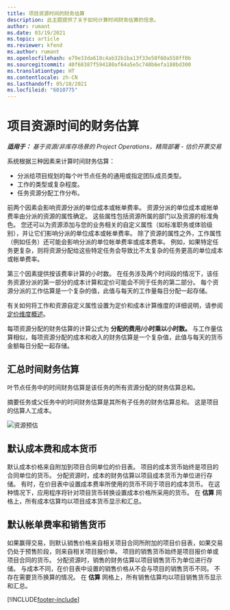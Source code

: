 ```yaml
---
title: 项目资源时间的财务估算
description: 此主题提供了关于如何计算时间财务估算的信息。
author: rumant
ms.date: 03/19/2021
ms.topic: article
ms.reviewer: kfend
ms.author: rumant
ms.openlocfilehash: e79e33da618c4ab32b1ba13f33e50f60a550ff0b
ms.sourcegitcommit: 40f68387f594180af64a5e5c748b6efa188bd300
ms.translationtype: HT
ms.contentlocale: zh-CN
ms.lasthandoff: 05/10/2021
ms.locfileid: "6010775"
---
```

# <a name="financial-estimates-for-resource-time-on-projects"></a>项目资源时间的财务估算

_**适用于：** 基于资源/非库存场景的 Project Operations，精简部署 - 估价开票交易_

系统根据三种因素来计算时间财务估算： 

- 分派给项目规划的每个叶节点任务的通用或指定团队成员类型。 
- 工作的类型或复杂程度。
- 任务资源分配工作分布。 

前两个因素会影响资源分派的单位成本或帐单费率。 资源分派的单位成本或帐单费率由分派的资源的属性确定。 这些属性包括资源所属的部门以及资源的标准角色。 您还可以为资源添加与您的业务相关的自定义属性（如标准职务或体验级别），并让它们影响分派的单位成本或帐单费率。
除了资源的属性之外，工作属性（例如任务）还可能会影响分派的单位帐单费率或成本费率。 例如，如果特定任务更复杂，则将资源分配给这些特定任务会导致比不太复杂的任务更高的单位成本或帐单费率。   

第三个因素提供按该费率计算的小时数。 在任务涉及两个时间段的情况下，该任务资源分派的第一部分的成本计算和定价可能会不同于任务的第二部分。 每个资源分派的工作估算是一个复杂的值，此值与每天的工作量每日分配一起存储。

有关如何将工作和资源自定义属性设置为定价和成本计算维度的详细说明，请参阅[定价维度概述](../pricing-costing/pricing-dimensions-overview.md)。

每项资源分配的财务估算的计算公式为 **分配的费用/小时乘以小时数。**  与工作量估算相似，每项资源分配的成本和收入的财务估算是一个复杂值，此值与每天的货币金额每日分配一起存储。 

## <a name="summarizing-financial-estimates-for-time"></a>汇总时间财务估算
叶节点任务中的时间财务估算是该任务的所有资源分配的财务估算总和。

摘要任务或父任务中的时间财务估算是其所有子任务的财务估算总和。 这是项目的估算人工成本。 

![资源预估](./media/navigation12.png)

## <a name="default-cost-price-and-cost-currency"></a>默认成本费和成本货币

默认成本价格来自附加到项目合同单位的价目表。 项目的成本货币始终是项目的合同单位的货币。 分配资源时，成本的财务估算以项目成本货币为单位进行存储。 有时，在价目表中设置成本费率所使用的货币不同于项目的成本货币。 在这种情况下，应用程序将针对项目货币转换设置成本价格所采用的货币。 在 **估算** 网格上，所有成本估算均以项目成本货币显示和汇总。 

## <a name="default-bill-rate-and-sales-currency"></a>默认帐单费率和销售货币

如果赢得交易，则默认销售价格来自相关项目合同所附加的项目价目表，如果交易仍处于预售阶段，则来自相关项目报价单。 项目的销售货币始终是项目报价单或项目合同的货币。 分配资源时，销售的财务估算以项目销售货币为单位进行存储。 与成本不同，在价目表中设置的销售价格从不会与项目的销售货币不同。 不存在需要货币换算的情况。 在 **估算** 网格上，所有销售估算均以项目销售货币显示和汇总。 

[!INCLUDE[footer-include](../includes/footer-banner.md)]
